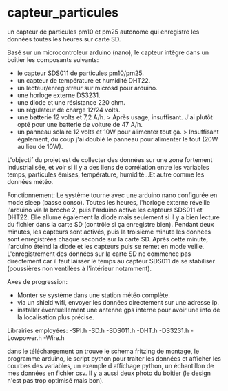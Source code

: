 # capteur_particules
un capteur de particules pm10 et pm25 autonome qui enregistre les données toutes les heures sur carte SD. 

Basé sur un microcontroleur arduino (nano), le capteur intègre dans un boitier les composants suivants:
- le capteur SDS011 de particules pm10/pm25.
- un capteur de température et humidité DHT22.
- un lecteur/enregistreur sur microsd pour arduino.
- une horloge externe DS3231.
- une diode et une résistance 220 ohm.
- un régulateur de charge 12/24 volts.
- une batterie 12 volts et 7,2 A/h. > Après usage, insuffisant. J'ai plutôt opté pour une batterie de voiture de 47 A/h.
- un panneau solaire 12 volts et 10W pour alimenter tout ça. > Insuffisant également, du coup j'ai doublé le panneau pour alimenter le tout (20W au lieu de 10W).

L'objectif du projet est de collecter des données sur une zone fortement industrialisée, et voir si il y a des liens de corrélation entre les variables temps, particules émises, température, humidité...Et autre comme les données météo.

Fonctionnement: Le système tourne avec une arduino nano configurée en mode sleep (basse conso). Toutes les heures, l'horloge externe réveille l'arduino via la broche 2, puis l'arduino active les capteurs SDS011 et DHT22. Elle allume également la diode mais seulement si il y a bien lecture du fichier dans la carte SD (contrôle si ça enregistre bien). Pendant deux minutes, les capteurs sont activés, puis la troisième minute les données sont enregistrées chaque seconde sur la carte SD. Après cette minute, l'arduino éteind la diode et les capteurs puis se remet en mode veille. L'enregistrement des données sur la carte SD ne commence pas directement car il faut laisser le temps au capteur SDS011 de se stabiliser (poussières non ventilées à l'intérieur notamment).

Axes de progression: 
- Monter se système dans une station météo complète.
- via un shield wifi, envoyer les données directement sur une adresse ip.
- installer éventuellement une antenne gps interne pour avoir une info de la localisation plus précise.

Librairies employées:
-SPI.h
-SD.h
-SDS011.h
-DHT.h
-DS3231.h
-Lowpower.h
-Wire.h

dans le téléchargement on trouve le schema fritzing de montage, le programme arduino, le script python pour traiter les données et afficher les courbes des variables, un exemple d affichage python, un échantillon de mes données en fichier csv. Il y a aussi deux photo du boitier (le design n'est pas trop optimisé mais bon).

